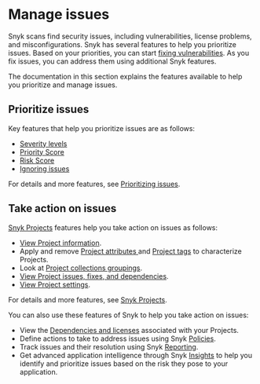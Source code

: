 # Manage issues

Snyk scans find security issues, including vulnerabilities, license problems, and misconfigurations. Snyk has several features to help you prioritize issues. Based on your priorities, you can start [fixing vulnerabilities](../scan-application-code/snyk-open-source/starting-to-fix-vulnerabilities/). As you fix issues, you can address them using additional Snyk features.

The documentation in this section explains the features available to help you prioritize and manage issues.

## Prioritize issues

Key features that help you prioritize issues are as follows:

* [Severity levels](issue-management/severity-levels.md)
* [Priority Score](prioritizing-issues/priority-score.md)
* [Risk Score](issue-management/risk-score.md)
* [Ignoring issues](prioritizing-issues/ignore-issues.md)

For details and more features, see [Prioritizing issues](prioritizing-issues/).

## Take action on issues

[Snyk Projects](snyk-projects/) features help you take action on issues as follows:

* [View Project information](introduction-to-snyk-projects/view-project-information.md).
* Apply and remove [Project attributes ](introduction-to-snyk-projects/project-attributes.md)and [Project tags](snyk-projects/project-tags.md) to characterize Projects.
* Look at [Project collections groupings](introduction-to-snyk-projects/project-collections-groupings/).
* [View Project issues, fixes, and dependencies](snyk-projects/view-project-issues-fixes-and-dependencies.md).
* [View Project settings](snyk-projects/view-project-settings.md).

For details and more features, see [Snyk Projects](snyk-projects/).

You can also use these features of Snyk to help you take action on issues:

* View the [Dependencies and licenses](dependencies-and-licenses/) associated with your Projects.
* Define actions to take to address issues using Snyk [Policies](policies/).
* Track issues and their resolution using Snyk [Reporting](reporting/).
* Get advanced application intelligence through Snyk [Insights](insights/) to help you identify and prioritize issues based on the risk they pose to your application.

